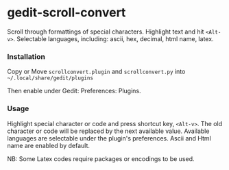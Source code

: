 # gedit-scroll-convert

Scroll through formattings of special characters. Highlight text and hit `<Alt-v>`. Selectable languages, including: ascii, hex, decimal, html name, latex.

### Installation

Copy or Move `scrollconvert.plugin` and `scrollconvert.py` into `~/.local/share/gedit/plugins` 

Then enable under Gedit: Preferences: Plugins.

### Usage

Highlight special character or code and press shortcut key, `<Alt-v>`. The old character or code will be replaced by the next available value. Available languages are selectable under the plugin's preferences. Ascii and Html name are enabled by default.

NB: Some Latex codes require packages or encodings to be used.
